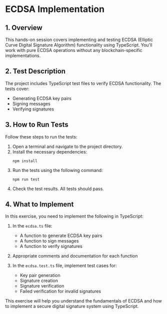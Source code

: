 # ECDSA Implementation

## 1. Overview

This hands-on session covers implementing and testing ECDSA (Elliptic Curve Digital Signature Algorithm) functionality using TypeScript. You'll work with pure ECDSA operations without any blockchain-specific implementations.

## 2. Test Description

The project includes TypeScript test files to verify ECDSA functionality. The tests cover:

- Generating ECDSA key pairs
- Signing messages
- Verifying signatures

## 3. How to Run Tests

Follow these steps to run the tests:

1. Open a terminal and navigate to the project directory.
2. Install the necessary dependencies:
   ```
   npm install
   ```
3. Run the tests using the following command:
   ```
   npm run test
   ```
4. Check the test results. All tests should pass.

## 4. What to Implement

In this exercise, you need to implement the following in TypeScript:

1. In the `ecdsa.ts` file:

   - A function to generate ECDSA key pairs
   - A function to sign messages
   - A function to verify signatures

2. Appropriate comments and documentation for each function

3. In the `ecdsa.test.ts` file, implement test cases for:
   - Key pair generation
   - Signature creation
   - Signature verification
   - Failed verification for invalid signatures

This exercise will help you understand the fundamentals of ECDSA and how to implement a secure digital signature system using TypeScript.
